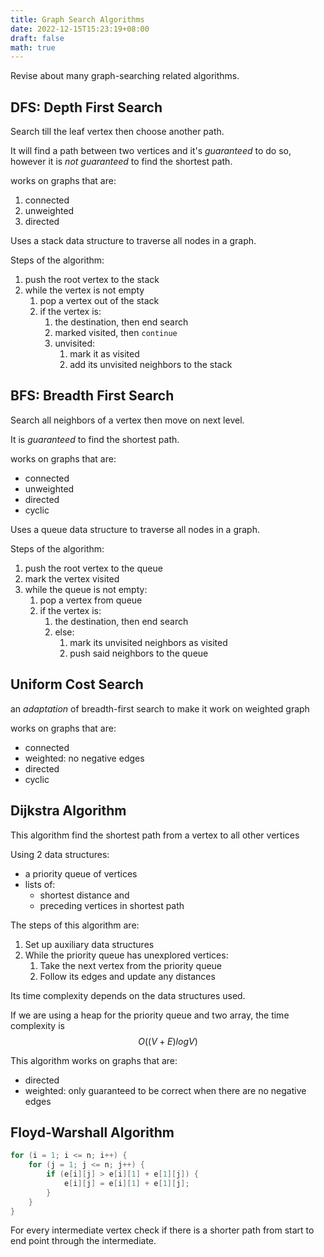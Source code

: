 ```yaml
---
title: Graph Search Algorithms
date: 2022-12-15T15:23:19+08:00
draft: false
math: true
---
```


Revise about many graph-searching related algorithms.

## DFS: Depth First Search

Search till the leaf vertex then choose another path.

It will find a path between two vertices and it's _guaranteed_ to do so, however it is _not guaranteed_ to find the shortest path.

works on graphs that are:

1. connected
2. unweighted
3. directed

Uses a stack data structure to traverse all nodes in a graph.

Steps of the algorithm:

1. push the root vertex to the stack
2. while the vertex is not empty
   1. pop a vertex out of the stack
   2. if the vertex is:
      1. the destination, then end search
      2. marked visited, then `continue`
      3. unvisited:
         1. mark it as visited
         2. add its unvisited neighbors to the stack

## BFS: Breadth First Search

Search all neighbors of a vertex then move on next level.

It is _guaranteed_ to find the shortest path.

works on graphs that are:

- connected
- unweighted
- directed
- cyclic

Uses a queue data structure to traverse all nodes in a graph.

Steps of the algorithm:

1. push the root vertex to the queue
2. mark the vertex visited
3. while the queue is not empty:
   1. pop a vertex from queue
   2. if the vertex is:
      1. the destination, then end search
      2. else:
         1. mark its unvisited neighbors as visited
         2. push said neighbors to the queue

## Uniform Cost Search

an _adaptation_ of breadth-first search to make it work on weighted graph

works on graphs that are:

- connected
- weighted: no negative edges
- directed
- cyclic

## Dijkstra Algorithm

This algorithm find the shortest path from a vertex to all other vertices

Using 2 data structures:

- a priority queue of vertices
- lists of:
  - shortest distance and
  - preceding vertices in shortest path

The steps of this algorithm are:

1. Set up auxiliary data structures
2. While the priority queue has unexplored vertices:
   1. Take the next vertex from the priority queue
   2. Follow its edges and update any distances

Its time complexity depends on the data structures used.

If we are using a heap for the priority queue and two array, the time complexity is $$O((V + E)logV)$$

This algorithm works on graphs that are:

- directed
- weighted: only guaranteed to be correct when there are no negative edges

## Floyd-Warshall Algorithm

```C
for (i = 1; i <= n; i++) {
    for (j = 1; j <= n; j++) {
        if (e[i][j] > e[i][1] + e[1][j]) {
            e[i][j] = e[i][1] + e[1][j];
        }
    }
}
```

For every intermediate vertex check if there is a shorter path from start to end point through the intermediate.
